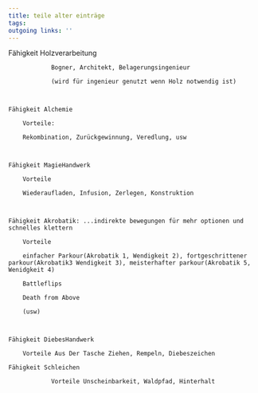 ```yaml
---
title: teile alter einträge  
tags:   
outgoing links: ''  
---
```



Fähigkeit Holzverarbeitung

                Bogner, Architekt, Belagerungsingenieur

                (wird für ingenieur genutzt wenn Holz notwendig ist)

               

	Fähigkeit Alchemie

		Vorteile:

		Rekombination, Zurückgewinnung, Veredlung, usw



	Fähigkeit MagieHandwerk

		Vorteile

		Wiederaufladen, Infusion, Zerlegen, Konstruktion



	Fähigkeit Akrobatik: ...indirekte bewegungen für mehr optionen und schnelles klettern

		Vorteile 

		einfacher Parkour(Akrobatik 1, Wendigkeit 2), fortgeschrittener parkour(Akrobatik3 Wendigkeit 3), meisterhafter parkour(Akrobatik 5, Wenidgkeit 4)

		Battleflips

		Death from Above

		(usw)



	Fähigkeit DiebesHandwerk

	 	Vorteile Aus Der Tasche Ziehen, Rempeln, Diebeszeichen

	Fähigkeit Schleichen

                Vorteile Unscheinbarkeit, Waldpfad, Hinterhalt
